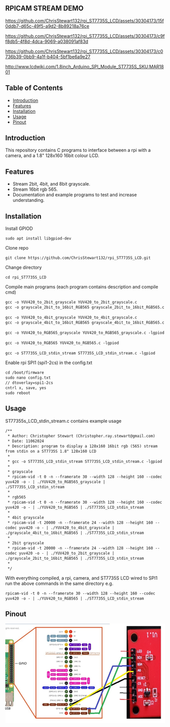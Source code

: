 ## RPICAM STREAM DEMO
https://github.com/ChrisStewart132/rpi_ST7735S_LCD/assets/30304173/15f0ddb7-d65c-49f5-a9d2-8b89218a76ce

https://github.com/ChrisStewart132/rpi_ST7735S_LCD/assets/30304173/c9ff8db5-4f8d-4dca-9069-a038091af83d

https://github.com/ChrisStewart132/rpi_ST7735S_LCD/assets/30304173/c0736b39-0bb9-4a1f-b404-5bf1be6a9e27

http://www.lcdwiki.com/1.8inch_Arduino_SPI_Module_ST7735S_SKU:MAR1801

## Table of Contents
- [Introduction](#introduction)
- [Features](#features)
- [Installation](#installation)
- [Usage](#usage)
- [Pinout](#pinout)

## Introduction

This repository contains C programs to interface between a rpi with a camera, and a 1.8" 128x160 16bit colour LCD.

## Features

- Stream 2bit, 4bit, and 8bit grayscale.
- Stream 16bit rgb 565.
- Documentation and example programs to test and increase understanding. 

## Installation
Install GPIOD 
```
sudo apt install libgpiod-dev
```
Clone repo
```
git clone https://github.com/ChrisStewart132/rpi_ST7735S_LCD.git
```
Change directory
```
cd rpi_ST7735S_LCD
```
Compile main programs (each program contains description and compile cmd)
```
gcc -o YUV420_to_2bit_grayscale YUV420_to_2bit_grayscale.c
gcc -o grayscale_2bit_to_16bit_RGB565 grayscale_2bit_to_16bit_RGB565.c

gcc -o YUV420_to_4bit_grayscale YUV420_to_4bit_grayscale.c
gcc -o grayscale_4bit_to_16bit_RGB565 grayscale_4bit_to_16bit_RGB565.c

gcc -o YUV420_to_RGB565_grayscale YUV420_to_RGB565_grayscale.c -lgpiod

gcc -o YUV420_to_RGB565 YUV420_to_RGB565.c -lgpiod

gcc -o ST7735S_LCD_stdin_stream ST7735S_LCD_stdin_stream.c -lgpiod
```
Enable rpi SPI1 (spi1-2cs) in the config.txt
```
cd /boot/firmware
sudo nano config.txt
// dtoverlay=spi1-2cs
cntrl x, save, yes
sudo reboot
```
## Usage
ST77355s_LCD_stdin_stream.c contains example usage
```
/**
 * Author: Christopher Stewart (Christopher.ray.stewart@gmail.com)
 * Date: 11062024
 * Description: program to display a 128x160 16bit rgb (565) stream from stdin on a ST7735S 1.8" 128x160 LCD
 * 
 * gcc -o ST7735S_LCD_stdin_stream ST7735S_LCD_stdin_stream.c -lgpiod
 * 
 * grayscale
 * rpicam-vid -t 0 -n --framerate 30 --width 128 --height 160 --codec yuv420 -o - | ./YUV420_to_RGB565_grayscale | ./ST7735S_LCD_stdin_stream
 * 
 * rgb565
 * rpicam-vid -t 0 -n --framerate 30 --width 128 --height 160 --codec yuv420 -o - | ./YUV420_to_RGB565 | ./ST7735S_LCD_stdin_stream
 * 
 * 4bit grayscale
 * rpicam-vid -t 20000 -n --framerate 24 --width 128 --height 160 --codec yuv420 -o - | ./YUV420_to_4bit_grayscale | ./grayscale_4bit_to_16bit_RGB565 | ./ST7735S_LCD_stdin_stream
 * 
 * 2bit grayscale
 * rpicam-vid -t 20000 -n --framerate 24 --width 128 --height 160 --codec yuv420 -o - | ./YUV420_to_2bit_grayscale | ./grayscale_2bit_to_16bit_RGB565 | ./ST7735S_LCD_stdin_stream
 * 
 */
```
With everything compiled, a rpi, camera, and ST7735S LCD wired to SPI1 run the above commands in the same directory e.g.
```
rpicam-vid -t 0 -n --framerate 30 --width 128 --height 160 --codec yuv420 -o - | ./YUV420_to_RGB565 | ./ST7735S_LCD_stdin_stream
```

## Pinout
![pinout](docs/pinout.jpg)
